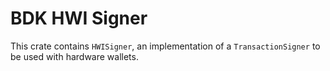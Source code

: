 # BDK HWI Signer

This crate contains `HWISigner`, an implementation of a `TransactionSigner` to be used with hardware wallets.